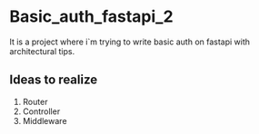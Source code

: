 # Basic_auth_fastapi_2

It is a project where i`m trying to write basic auth on fastapi with architectural tips.

## Ideas to realize
1. Router
2. Controller
3. Middleware